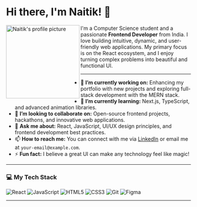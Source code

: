 # Hi there, I'm Naitik! 👋

<a href="https://www.linkedin.com/in/naitiknigotiya">
  <img align="left" width="200px" height="200px" alt="Naitik's profile picture" src="https://media.licdn.com/dms/image/D4D03AQH-Nn2bU3Xv1g/profile-displayphoto-shrink_400_400/0/1691236166746?e=1718236800&v=beta&t=M8-99999_XXXXXXX_ChangeThisURL">
</a>

I'm a Computer Science student and a passionate **Frontend Developer** from India. I love building intuitive, dynamic, and user-friendly web applications. My primary focus is on the React ecosystem, and I enjoy turning complex problems into beautiful and functional UI.

---

* 🔭 **I’m currently working on:** Enhancing my portfolio with new projects and exploring full-stack development with the MERN stack.
* 🌱 **I’m currently learning:** Next.js, TypeScript, and advanced animation libraries.
* 👯 **I’m looking to collaborate on:** Open-source frontend projects, hackathons, and innovative web applications.
* 💬 **Ask me about:** React, JavaScript, UI/UX design principles, and frontend development best practices.
* 📫 **How to reach me:** You can connect with me via [LinkedIn](https://www.linkedin.com/in/naitiknigotiya) or email me at `your-email@example.com`.
* ⚡ **Fun fact:** I believe a great UI can make any technology feel like magic!

---

### 💻 My Tech Stack

![React](https://img.shields.io/badge/react-%2320232a.svg?style=for-the-badge&logo=react&logoColor=%2361DAFB)
![JavaScript](https://img.shields.io/badge/javascript-%23323330.svg?style=for-the-badge&logo=javascript&logoColor=%23F7DF1E)
![HTML5](https://img.shields.io/badge/html5-%23E34F26.svg?style=for-the-badge&logo=html5&logoColor=white)
![CSS3](https://img.shields.io/badge/css3-%231572B6.svg?style=for-the-badge&logo=css3&logoColor=white)
![Git](https://img.shields.io/badge/git-%23F05033.svg?style=for-the-badge&logo=git&logoColor=white)
![Figma](https://img.shields.io/badge/figma-%23F24E1E.svg?style=for-the-badge&logo=figma&logoColor=white)

---

